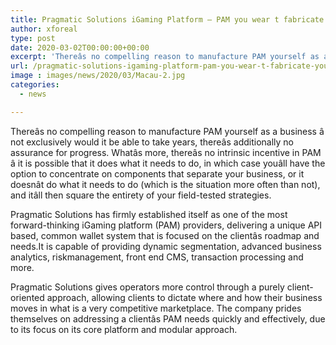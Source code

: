 ```yaml
---
title: Pragmatic Solutions iGaming Platform — PAM you wear t fabricate you pay it off the rack
author: xforeal 
type: post
date: 2020-03-02T00:00:00+00:00
excerpt: 'Thereâs no compelling reason to manufacture PAM yourself as a business â not exclusively would it be able to take years, thereâs likewise no assurance for success '
url: /pragmatic-solutions-igaming-platform-pam-you-wear-t-fabricate-you-pay-it-off-the-rack/
image : images/news/2020/03/Macau-2.jpg
categories:
  - news

---
```

Thereâs no compelling reason to manufacture PAM yourself as a business â not exclusively would it be able to take years, thereâs additionally no assurance for progress. Whatâs more, thereâs no intrinsic incentive in PAM â it is possible that it does what it needs to do, in which case youâll have the option to concentrate on components that separate your business, or it doesnât do what it needs to do (which is the situation more often than not), and itâll then square the entirety of your field-tested strategies. 

Pragmatic Solutions has firmly established itself as one of the most forward-thinking iGaming platform (PAM) providers, delivering a unique API based, common wallet system that is focused on the clientâs roadmap and needs.It is capable of providing dynamic segmentation, advanced business analytics, riskmanagement, front end CMS, transaction processing and more.

Pragmatic Solutions gives operators more control through a purely client-oriented approach, allowing clients to dictate where and how their business moves in what is a very competitive marketplace. The company prides themselves on addressing a clientâs PAM needs quickly and effectively, due to its focus on its core platform and modular approach.